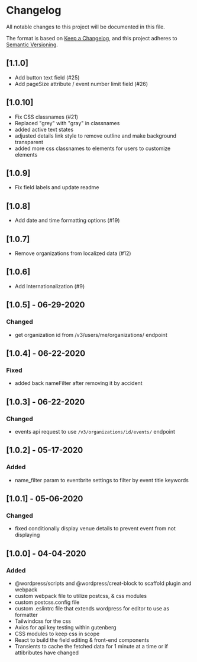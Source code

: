 # Changelog

All notable changes to this project will be documented in this file.

The format is based on [Keep a Changelog](https://keepachangelog.com/en/1.0.0/),
and this project adheres to [Semantic Versioning](https://semver.org/spec/v2.0.0.html).

## [1.1.0]
- Add button text field (#25)
- Add pageSize attribute / event number limit field (#26)

## [1.0.10]

-   Fix CSS classnames (#21)
-   Replaced "grey" with "gray" in classnames
-   added active text states
-   adjusted details link style to remove outline and make background transparent
-   added more css classnames to elements for users to customize elements

## [1.0.9]

-   Fix field labels and update readme

## [1.0.8]

-   Add date and time formatting options (#19)

## [1.0.7]

-   Remove organizations from localized data (#12)

## [1.0.6]

-   Add Internationalization (#9)

## [1.0.5] - 06-29-2020

### Changed

-   get organization id from /v3/users/me/organizations/ endpoint

## [1.0.4] - 06-22-2020

### Fixed

-   added back nameFilter after removing it by accident

## [1.0.3] - 06-22-2020

### Changed

-   events api request to use `/v3/organizations/id/events/` endpoint

## [1.0.2] - 05-17-2020

### Added

-   name_filter param to eventbrite settings to filter by event title keywords

## [1.0.1] - 05-06-2020

### Changed

-   fixed conditionally display venue details to prevent event from not displaying

## [1.0.0] - 04-04-2020

### Added

-   @wordpress/scripts and @wordpress/creat-block to scaffold plugin and webpack
-   custom webpack file to utilize postcss, & css modules
-   custom postcss.config file
-   custom .eslintrc file that extends wordpress for editor to use as formatter
-   Tailwindcss for the css
-   Axios for api key testing within gutenberg
-   CSS modules to keep css in scope
-   React to build the field editing & front-end components
-   Transients to cache the fetched data for 1 minute at a time or if attibributes have changed
